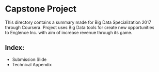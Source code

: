 # Capstone Project

This directory contains a summary made for Big Data Specialization 2017 through Coursera.
Project uses Big Data tools for create new opportunities to Englence Inc. with aim of increase revenue through its game.

## Index:

- Submission Slide
- Technical Appendix
